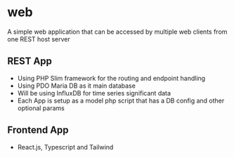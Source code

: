 # web
A simple web application that can be accessed by multiple web clients from one REST host server

## REST App
- Using PHP Slim framework for the routing and endpoint handling
- Using PDO Maria DB as it main database
- Will be using InfluxDB for time series significant data
- Each App is setup as a model php script that has a DB config and other optional params

## Frontend App
- React.js, Typescript and Tailwind

